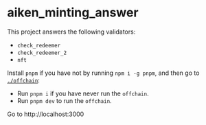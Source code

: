 # aiken_minting_answer

This project answers the following validators:

- `check_redeemer`
- `check_redeemer_2`
- `nft`

Install `pnpm` if you have not by running `npm i -g pnpm`, and then go to [`./offchain`](./offchain):

- Run `pnpm i` if you have never run the `offchain`.
- Run `pnpm dev` to run the `offchain`.

Go to http://localhost:3000
